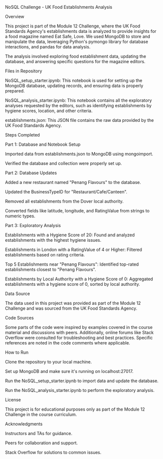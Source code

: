 NoSQL Challenge - UK Food Establishments Analysis

Overview

This project is part of the Module 12 Challenge, where the UK Food Standards Agency's establishments data is analyzed to provide insights for a food magazine named Eat Safe, Love. We used MongoDB to store and manipulate the data, leveraging Python's pymongo library for database interactions, and pandas for data analysis.

The analysis involved exploring food establishment data, updating the database, and answering specific questions for the magazine editors.

Files in Repository

NoSQL_setup_starter.ipynb: This notebook is used for setting up the MongoDB database, updating records, and ensuring data is properly prepared.

NoSQL_analysis_starter.ipynb: This notebook contains all the exploratory analyses requested by the editors, such as identifying establishments by hygiene scores, location, and other criteria.

establishments.json: This JSON file contains the raw data provided by the UK Food Standards Agency.

Steps Completed

Part 1: Database and Notebook Setup

Imported data from establishments.json to MongoDB using mongoimport.

Verified the database and collection were properly set up.

Part 2: Database Updates

Added a new restaurant named "Penang Flavours" to the database.

Updated the BusinessTypeID for "Restaurant/Cafe/Canteen".

Removed all establishments from the Dover local authority.

Converted fields like latitude, longitude, and RatingValue from strings to numeric types.

Part 3: Exploratory Analysis

Establishments with a Hygiene Score of 20: Found and analyzed establishments with the highest hygiene issues.

Establishments in London with a RatingValue of 4 or Higher: Filtered establishments based on rating criteria.

Top 5 Establishments near "Penang Flavours": Identified top-rated establishments closest to "Penang Flavours".

Establishments by Local Authority with a Hygiene Score of 0: Aggregated establishments with a hygiene score of 0, sorted by local authority.

Data Source

The data used in this project was provided as part of the Module 12 Challenge and was sourced from the UK Food Standards Agency.

Code Sources

Some parts of the code were inspired by examples covered in the course material and discussions with peers. Additionally, online forums like Stack Overflow were consulted for troubleshooting and best practices. Specific references are noted in the code comments where applicable.

How to Run

Clone the repository to your local machine.

Set up MongoDB and make sure it's running on localhost:27017.

Run the NoSQL_setup_starter.ipynb to import data and update the database.

Run the NoSQL_analysis_starter.ipynb to perform the exploratory analysis.

License

This project is for educational purposes only as part of the Module 12 Challenge in the course curriculum.

Acknowledgments

Instructors and TAs for guidance.

Peers for collaboration and support.

Stack Overflow for solutions to common issues.
